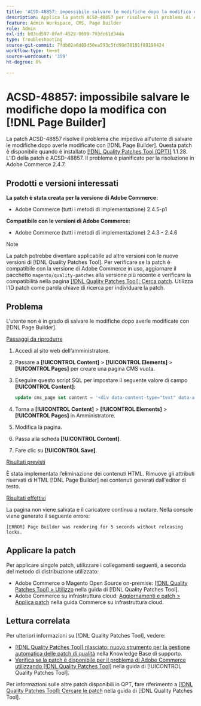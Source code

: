 ```yaml
---
title: 'ACSD-48857: impossibile salvare le modifiche dopo la modifica con [!DNL Page Builder]'
description: Applica la patch ACSD-48857 per risolvere il problema di Adobe Commerce che impediva all'utente di salvare le modifiche dopo la modifica con  [!DNL Page Builder].
feature: Admin Workspace, CMS, Page Builder
role: Admin
exl-id: b03cd597-8fef-4528-9699-793dc61d34da
type: Troubleshooting
source-git-commit: 7fdb02a6d89d50ea593c5fd99d78101f89198424
workflow-type: tm+mt
source-wordcount: '359'
ht-degree: 0%

---
```


# ACSD-48857: impossibile salvare le modifiche dopo la modifica con [!DNL Page Builder]

La patch ACSD-48857 risolve il problema che impediva all&#39;utente di salvare le modifiche dopo averle modificate con [!DNL Page Builder]. Questa patch è disponibile quando è installato [[!DNL Quality Patches Tool (QPT)]](https://experienceleague.adobe.com/it/docs/commerce-operations/tools/quality-patches-tool/quality-patches-tool-to-self-serve-quality-patches) 1.1.28. L’ID della patch è ACSD-48857. Il problema è pianificato per la risoluzione in Adobe Commerce 2.4.7.

## Prodotti e versioni interessati

**La patch è stata creata per la versione di Adobe Commerce:**

* Adobe Commerce (tutti i metodi di implementazione) 2.4.5-p1

**Compatibile con le versioni di Adobe Commerce:**

* Adobe Commerce (tutti i metodi di implementazione) 2.4.3 - 2.4.6

>[!NOTE]
>
>La patch potrebbe diventare applicabile ad altre versioni con le nuove versioni di [!DNL Quality Patches Tool]. Per verificare se la patch è compatibile con la versione di Adobe Commerce in uso, aggiornare il pacchetto `magento/quality-patches` alla versione più recente e verificare la compatibilità nella pagina [[!DNL Quality Patches Tool]: Cerca patch](https://experienceleague.adobe.com/tools/commerce-quality-patches/index.html?lang=it). Utilizza l’ID patch come parola chiave di ricerca per individuare la patch.

## Problema

L&#39;utente non è in grado di salvare le modifiche dopo averle modificate con [!DNL Page Builder].

<u>Passaggi da riprodurre</u>

1. Accedi al sito web dell’amministratore.
1. Passare a **[!UICONTROL Content]** > **[!UICONTROL Elements]** > **[!UICONTROL Pages]** per creare una pagina CMS vuota.
1. Eseguire questo script SQL per impostare il seguente valore di campo **[!UICONTROL Content]**:

   ```SQL
   update cms_page set content = '<div data-content-type="text" data-appearance="default" data-element="main"><h4 style="text-align: center;" contenteditable="true" data-placeholder="Edit Heading Text" data-content-type="heading" data-appearance="default" data-element="main">THE RULES</h4></div>' where page_id=8;
   ```

1. Torna a **[!UICONTROL Content]** > **[!UICONTROL Elements]** > **[!UICONTROL Pages]** in Amministratore.
1. Modifica la pagina.
1. Passa alla scheda **[!UICONTROL Content]**.
1. Fare clic su **[!UICONTROL Save]**.

<u>Risultati previsti</u>

È stata implementata l’eliminazione dei contenuti HTML. Rimuove gli attributi riservati di HTML [!DNL Page Builder] nei contenuti generati dall&#39;editor di testo.

<u>Risultati effettivi</u>

La pagina non viene salvata e il caricatore continua a ruotare. Nella console viene generato il seguente errore:

```
[ERROR] Page Builder was rendering for 5 seconds without releasing locks.
```

## Applicare la patch

Per applicare singole patch, utilizzare i collegamenti seguenti, a seconda del metodo di distribuzione utilizzato:

* Adobe Commerce o Magento Open Source on-premise: [[!DNL Quality Patches Tool] > Utilizzo](/help/tools/quality-patches-tool/usage.md) nella guida di [!DNL Quality Patches Tool].
* Adobe Commerce su infrastruttura cloud: [Aggiornamenti e patch > Applica patch](https://experienceleague.adobe.com/docs/commerce-cloud-service/user-guide/develop/upgrade/apply-patches.html?lang=it) nella guida Commerce su infrastruttura cloud.

## Lettura correlata

Per ulteriori informazioni su [!DNL Quality Patches Tool], vedere:

* [[!DNL Quality Patches Tool] rilasciato: nuovo strumento per la gestione automatica delle patch di qualità](https://experienceleague.adobe.com/it/docs/commerce-operations/tools/quality-patches-tool/quality-patches-tool-to-self-serve-quality-patches) nella Knowledge Base di supporto.
* [Verifica se la patch è disponibile per il problema di Adobe Commerce utilizzando  [!DNL Quality Patches Tool]](/help/tools/quality-patches-tool/patches-available-in-qpt/check-patch-for-magento-issue-with-magento-quality-patches.md) nella guida di [!UICONTROL Quality Patches Tool].


Per informazioni sulle altre patch disponibili in QPT, fare riferimento a [[!DNL Quality Patches Tool]: Cercare le patch](https://experienceleague.adobe.com/tools/commerce-quality-patches/index.html?lang=it) nella guida di [!DNL Quality Patches Tool].

